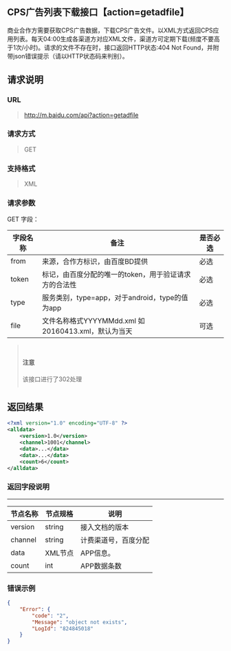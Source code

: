 ## CPS广告列表下载接口【action=getadfile】 ##
商业合作方需要获取CPS广告数据，下载CPS广告文件。以XML方式返回CPS应用列表。每天04:00生成各渠道方对应XML文件，渠道方可定期下载(频度不要高于1次/小时)。请求的文件不存在时，接口返回HTTP状态:404 Not Found，并附带json错误提示（<red>请以HTTP状态码来判别</red>）。

## 请求说明 ##
### URL ###
> http://m.baidu.com/api?action=getadfile

### 请求方式 ###
> GET

### 支持格式 ###
> XML

### 请求参数 ###


GET 字段：

|字段名称  | 备注 | 是否必选
| ------------ | ------------ | ------------
| from   | 来源，合作方标识，由百度BD提供 | <red>必选</red>
| token  | 标记，由百度分配的唯一的token，用于验证请求方的合法性 | <red>必选</red>
| type  |服务类别，type=app，对于android，type的值为app | <red>必选</red>
| file  |文件名称格式YYYYMMdd.xml 如20160413.xml，默认为当天 |可选
<blockquote class="bs-callout bs-callout-warning" style="padding:10px"><h4>注意</h4>该接口进行了302处理</blockquote>

## 返回结果 ##
```xml
<?xml version="1.0" encoding="UTF-8" ?>
<alldata>
    <version>1.0</version>
    <channel>1001</channel>
    <data>...</data>
    <data>...</data>
    <count>6</count>
</alldata>
```

### 返回字段说明 ###
----------
|节点名称  | 节点规格 | 说明
| ------------ | ------------ | ------------   
| version | string  | 接入文档的版本
| channel | string  | 计费渠道号，百度分配
| data    | XML节点   | APP信息。
| count   | int | APP数据条数


### 错误示例 ###
```json
{
    "Error": {
        "code": "2",
        "Message": "object not exists",
        "LogId": "824845018"
    }
}
```
